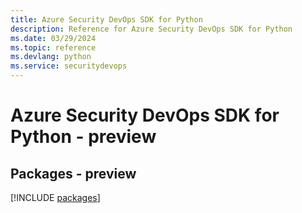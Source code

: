 ```yaml
---
title: Azure Security DevOps SDK for Python
description: Reference for Azure Security DevOps SDK for Python
ms.date: 03/29/2024
ms.topic: reference
ms.devlang: python
ms.service: securitydevops
---
```

# Azure Security DevOps SDK for Python - preview
## Packages - preview
[!INCLUDE [packages](security-devops-index.md)]